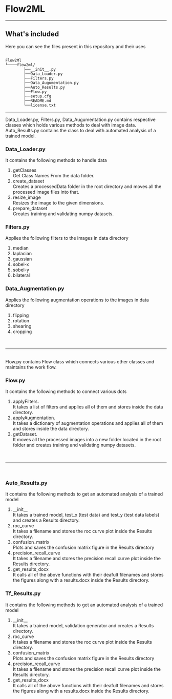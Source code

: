 # Flow2ML

---

## What's included

Here you can see the files present in this repository and their uses

```text

Flow2Ml
└────flow2ml/
        ├──__init__.py
        ├──Data_Loader.py
        ├──Filters.py  
        ├──Data_Augumentation.py
        ├──Auto_Results.py
        ├──Flow.py 
        ├──setup.cfg
        ├──README.md
        └──license.txt
```
<hr>
Data_Loader.py, Filters.py, Data_Augumentation.py contains respective classes which holds various methods to deal with image data.<br> 
Auto_Results.py contains the class to deal with automated analysis of a trained model.

<h3>Data_Loader.py</h3>
It contains the following methods to handle data<br>
<ol>
    <li>getClasses<br>Get Class Names From the data folder.</li>
    <li>create_dataset<br>Creates a processedData folder in the root directory and moves all the processed image files into that.</li>
    <li>resize_image<br>Resizes the image to the given dimensions.</li>
    <li>prepare_dataset<br>Creates training and validating numpy datasets.</li>
</ol>

<h3>Filters.py</h3>
Applies the following filters to the images in data directory<br>
<ol>
    <li>median</li>
    <li>laplacian</li>
    <li>gaussian</li>
    <li>sobel-x</li>
    <li>sobel-y</li>
    <li>bilateral</li>
</ol>

<h3>Data_Augmentation.py</h3>
Applies the following augmentation operations to the images in data directory<br>
<ol>
    <li>flipping</li>
    <li>rotation</li>
    <li>shearing</li>
    <li>cropping</li>
</ol>
<br><hr><br>
Flow.py contains Flow class which connects various other classes and maintains the work flow.

<h3>Flow.py</h3>
It contains the following methods to connect various dots<br>
<ol>
    <li>applyFilters. <br> It takes a list of filters and applies all of them and stores inside the data directory.</li>
    <li>applyAugmentation. <br> It takes a dictionary of augmentation operations and applies all of them and stores inside the data directory.</li>
    <li>getDataset. <br> It moves all the processed images into a new folder located in the root folder and creates training and validating numpy datasets.</li>
</ol>
<br><hr><br>
<h3>Auto_Results.py</h3>
It contains the following methods to get an automated analysis of a trained model<br>
<ol>
    <li>__init__ <br> It takes a trained model, test_x (test data) and test_y (test data labels) and creates a Results directory.</li>
    <li>roc_curve <br> It takes a filename and stores the roc curve plot inside the Results directory.</li>
    <li>confusion_matrix <br> Plots and saves the confusion matrix figure in the Results directory</li>
    <li>precision_recall_curve <br> It takes a filename and stores the precision recall curve plot inside the Results directory.</li>
    <li>get_results_docx <br> It calls all of the above functions with their deafult filenames and stores the figures along with a results.docx inside the Results directory.</li>
</ol>
<h3>Tf_Results.py</h3>
It contains the following methods to get an automated analysis of a trained model<br>
<ol>
    <li>__init__ <br> It takes a trained model, validation generator and creates a Results directory.</li>
    <li>roc_curve <br> It takes a filename and stores the roc curve plot inside the Results directory.</li>
    <li>confusion_matrix <br> Plots and saves the confusion matrix figure in the Results directory</li>
    <li>precision_recall_curve <br> It takes a filename and stores the precision recall curve plot inside the Results directory.</li>
    <li>get_results_docx <br> It calls all of the above functions with their deafult filenames and stores the figures along with a results.docx inside the Results directory.</li>
</ol>